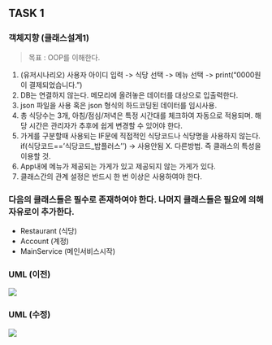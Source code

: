 ## TASK 1
### 객체지향 (클래스설계1)

> 목표 : OOP를 이해한다.

1. (유저시나리오) 사용자 아이디 입력 -> 식당 선택 -> 메뉴 선택 -> print(“0000원이 결제되었습니다.”)
2. DB는 연결하지 않는다. 메모리에 올려놓은 데이터를 대상으로 입출력한다.
3. json 파일을 사용 혹은 json 형식의 하드코딩된 데이터를 임시사용.
4. 총 식당수는 3개, 아침/점심/저녁은 특정 시간대를 체크하여 자동으로 적용되며. 해당 시간은 관리자가 추후에 쉽게 변경할 수 있어야 한다.
5. 가게를 구분할때 사용되는 IF문에 직접적인 식당코드나 식당명을 사용하지 않는다. if(식당코드==’식당코드_밥플러스’’)  -> 사용안됨 X. 다른방법. 즉 클래스의 특성을 이용할 것.
6. App내에 메뉴가 제공되는 가게가 있고 제공되지 않는 가게가 있다.
7. 클래스간의 관계 설정은 반드시 한 번 이상은 사용하여야 한다.

### 다음의 클래스들은 필수로 존재하여야 한다. 나머지 클래스들은 필요에 의해 자유로이 추가한다.
- Restaurant (식당)
- Account (계정)
- MainService (메인서비스시작)

### UML (이전)
<img src="https://user-images.githubusercontent.com/130739397/233267921-af5ed4a1-7f01-4248-a2b7-1ea815c6bfa9.png" />

### UML (수정)
<img src="https://user-images.githubusercontent.com/114794711/233861556-c512c945-4f86-4f30-923a-15fe8f7c06b9.png" />
